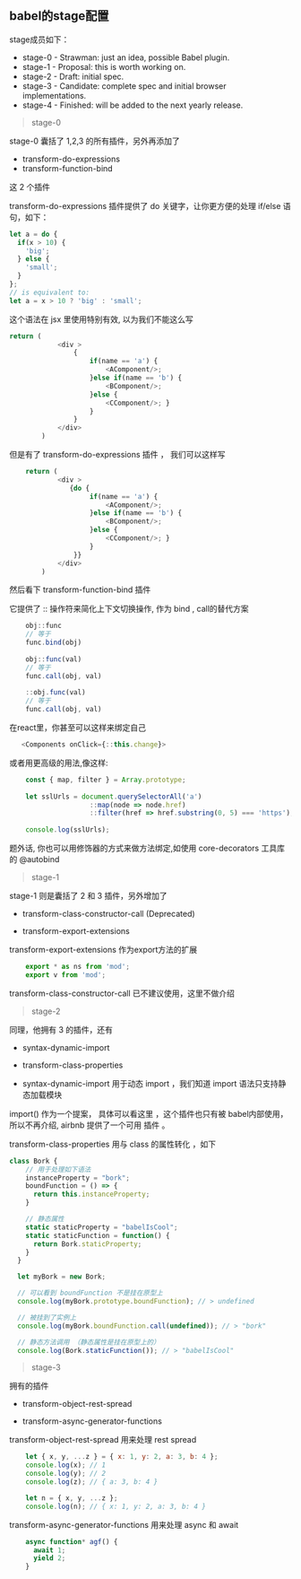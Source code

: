 babel的stage配置
---

stage成员如下：

+ stage-0 - Strawman: just an idea, possible Babel plugin.
+ stage-1 - Proposal: this is worth working on.
+ stage-2 - Draft: initial spec.
+ stage-3 - Candidate: complete spec and initial browser implementations.
+ stage-4 - Finished: will be added to the next yearly release.


> stage-0

stage-0 囊括了 1,2,3 的所有插件，另外再添加了

+ transform-do-expressions
+ transform-function-bind

这 2 个插件

transform-do-expressions 插件提供了 do 关键字，让你更方便的处理 if/else 语句，如下：

```javascript
let a = do {
  if(x > 10) {
    'big';
  } else {
    'small';
  }
};
// is equivalent to:
let a = x > 10 ? 'big' : 'small';
```
这个语法在 jsx 里使用特别有效, 以为我们不能这么写

```javascript
return (
            <div >
                {
                    if(name == 'a') { 
                        <AComponent/>; 
                    }else if(name == 'b') { 
                        <BComponent/>; 
                    }else { 
                        <CComponent/>; }
                    }
                }
            </div>
        )

```
但是有了 transform-do-expressions 插件 ， 我们可以这样写

```javascript
    return (
            <div >
               {do {
                    if(name == 'a') { 
                        <AComponent/>; 
                    }else if(name == 'b') { 
                        <BComponent/>; 
                    }else { 
                        <CComponent/>; }
                    }
                }}
            </div>
        )

```

然后看下 transform-function-bind 插件

它提供了 :: 操作符来简化上下文切换操作, 作为 bind , call的替代方案

```javascript
    obj::func
    // 等于
    func.bind(obj)
    
    obj::func(val)
    // 等于
    func.call(obj, val)
    
    ::obj.func(val)
    // 等于
    func.call(obj, val)
```

在react里，你甚至可以这样来绑定自己

```javascript
   <Components onClick={::this.change}>
```

或者用更高级的用法,像这样:

```javascript
    const { map, filter } = Array.prototype;
    
    let sslUrls = document.querySelectorAll('a')
                    ::map(node => node.href)
                    ::filter(href => href.substring(0, 5) === 'https');
    
    console.log(sslUrls);
```

题外话, 你也可以用修饰器的方式来做方法绑定,如使用 core-decorators 工具库的 @autobind

> stage-1

stage-1 则是囊括了 2 和 3 插件，另外增加了

+ transform-class-constructor-call (Deprecated)

+ transform-export-extensions

transform-export-extensions 作为export方法的扩展


```javascript
    export * as ns from 'mod';
    export v from 'mod';
```

transform-class-constructor-call 已不建议使用，这里不做介绍

> stage-2

同理，他拥有 3 的插件，还有

+ syntax-dynamic-import

+ transform-class-properties

+ syntax-dynamic-import 用于动态 import ，我们知道 import 语法只支持静态加载模块

import() 作为一个提案， 具体可以看这里 ，这个插件也只有被 babel内部使用，所以不再介绍, airbnb 提供了一个可用 插件 。

transform-class-properties 用与 class 的属性转化 ，如下

```javascript
class Bork {
    // 用于处理如下语法
    instanceProperty = "bork";
    boundFunction = () => {
      return this.instanceProperty;
    }

    // 静态属性
    static staticProperty = "babelIsCool";
    static staticFunction = function() {
      return Bork.staticProperty;
    }
  }

  let myBork = new Bork;

  // 可以看到 boundFunction 不是挂在原型上
  console.log(myBork.prototype.boundFunction); // > undefined

  // 被挂到了实例上
  console.log(myBork.boundFunction.call(undefined)); // > "bork"

  // 静态方法调用 （静态属性是挂在原型上的）
  console.log(Bork.staticFunction()); // > "babelIsCool"
```

> stage-3

拥有的插件

+ transform-object-rest-spread

+ transform-async-generator-functions

transform-object-rest-spread 用来处理 rest spread

```javascript
    let { x, y, ...z } = { x: 1, y: 2, a: 3, b: 4 };
    console.log(x); // 1
    console.log(y); // 2
    console.log(z); // { a: 3, b: 4 }
```

```javascript
    let n = { x, y, ...z };
    console.log(n); // { x: 1, y: 2, a: 3, b: 4 }
```

transform-async-generator-functions 用来处理 async 和 await

```javascript
    async function* agf() {
      await 1;
      yield 2;
    }
```









